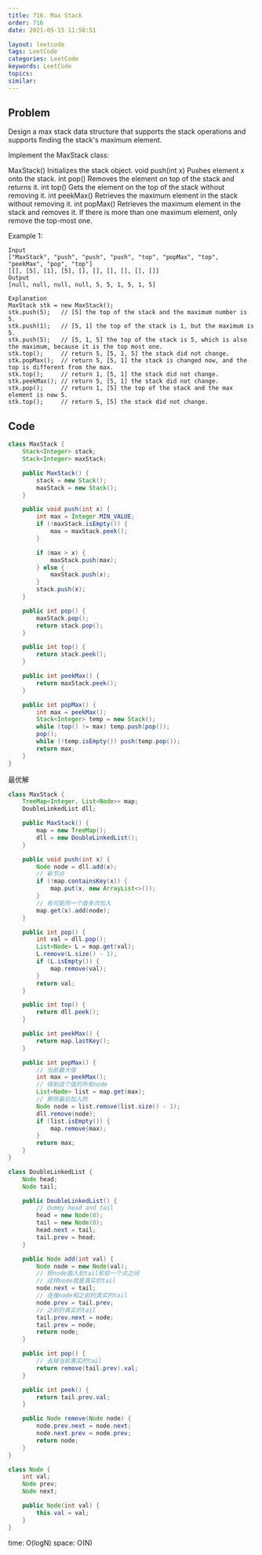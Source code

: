 ```yaml
---
title: 716. Max Stack
order: 716
date: 2021-05-15 11:58:51

layout: leetcode
tags: LeetCode
categories: LeetCode
keywords: LeetCode
topics:
similar:
---
```


## Problem

Design a max stack data structure that supports the stack operations and supports finding the stack's maximum element.

Implement the MaxStack class:

MaxStack() Initializes the stack object.
void push(int x) Pushes element x onto the stack.
int pop() Removes the element on top of the stack and returns it.
int top() Gets the element on the top of the stack without removing it.
int peekMax() Retrieves the maximum element in the stack without removing it.
int popMax() Retrieves the maximum element in the stack and removes it. If there is more than one maximum element, only remove the top-most one.

Example 1:

```
Input
["MaxStack", "push", "push", "push", "top", "popMax", "top", "peekMax", "pop", "top"]
[[], [5], [1], [5], [], [], [], [], [], []]
Output
[null, null, null, null, 5, 5, 1, 5, 1, 5]

Explanation
MaxStack stk = new MaxStack();
stk.push(5);   // [5] the top of the stack and the maximum number is 5.
stk.push(1);   // [5, 1] the top of the stack is 1, but the maximum is 5.
stk.push(5);   // [5, 1, 5] the top of the stack is 5, which is also the maximum, because it is the top most one.
stk.top();     // return 5, [5, 1, 5] the stack did not change.
stk.popMax();  // return 5, [5, 1] the stack is changed now, and the top is different from the max.
stk.top();     // return 1, [5, 1] the stack did not change.
stk.peekMax(); // return 5, [5, 1] the stack did not change.
stk.pop();     // return 1, [5] the top of the stack and the max element is now 5.
stk.top();     // return 5, [5] the stack did not change.
```

## Code

```java
class MaxStack {
    Stack<Integer> stack;
    Stack<Integer> maxStack;

    public MaxStack() {
        stack = new Stack();
        maxStack = new Stack();
    }

    public void push(int x) {
        int max = Integer.MIN_VALUE;
        if (!maxStack.isEmpty()) {
            max = maxStack.peek();
        }

        if (max > x) {
            maxStack.push(max);
        } else {
            maxStack.push(x);
        }
        stack.push(x);
    }

    public int pop() {
        maxStack.pop();
        return stack.pop();
    }

    public int top() {
        return stack.peek();
    }

    public int peekMax() {
        return maxStack.peek();
    }

    public int popMax() {
        int max = peekMax();
        Stack<Integer> temp = new Stack();
        while (top() != max) temp.push(pop());
        pop();
        while (!temp.isEmpty()) push(temp.pop());
        return max;
    }
}
```

最优解

```java
class MaxStack {
    TreeMap<Integer, List<Node>> map;
    DoubleLinkedList dll;

    public MaxStack() {
        map = new TreeMap();
        dll = new DoubleLinkedList();
    }

    public void push(int x) {
        Node node = dll.add(x);
        // 新节点
        if (!map.containsKey(x)) {
            map.put(x, new ArrayList<>());
        }
        // 有可能同一个值多次加入
        map.get(x).add(node);
    }

    public int pop() {
        int val = dll.pop();
        List<Node> L = map.get(val);
        L.remove(L.size() - 1);
        if (L.isEmpty()) {
            map.remove(val);
        }
        return val;
    }

    public int top() {
        return dll.peek();
    }

    public int peekMax() {
        return map.lastKey();
    }

    public int popMax() {
        // 当前最大值
        int max = peekMax();
        // 得到这个值的所有node
        List<Node> list = map.get(max);
        // 删除最后加入的
        Node node = list.remove(list.size() - 1);
        dll.remove(node);
        if (list.isEmpty()) {
            map.remove(max);
        }
        return max;
    }
}

class DoubleLinkedList {
    Node head;
    Node tail;

    public DoubleLinkedList() {
        // dummy head and tail
        head = new Node(0);
        tail = new Node(0);
        head.next = tail;
        tail.prev = head;
    }

    public Node add(int val) {
        Node node = new Node(val);
        // 把node插入到tail和前一个点之间
        // 这样node就是真实的tail
        node.next = tail;
        // 连接node和之前的真实的tail
        node.prev = tail.prev;
        // 之前的真实的tail
        tail.prev.next = node;
        tail.prev = node;
        return node;
    }

    public int pop() {
        // 去掉当前真实的tail
        return remove(tail.prev).val;
    }

    public int peek() {
        return tail.prev.val;
    }

    public Node remove(Node node) {
        node.prev.next = node.next;
        node.next.prev = node.prev;
        return node;
    }
}

class Node {
    int val;
    Node prev;
    Node next;

    public Node(int val) {
        this.val = val;
    }
}
```

time: O(logN)
space: O(N)
